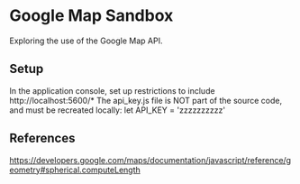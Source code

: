 # Google Map Sandbox


Exploring the use of the Google Map API.



## Setup 

In the application console, set up restrictions to include http://localhost:5600/*
The api_key.js file is NOT part of the source code, and must be recreated 
locally: let API_KEY = 'zzzzzzzzzz'


## References

https://developers.google.com/maps/documentation/javascript/reference/geometry#spherical.computeLength